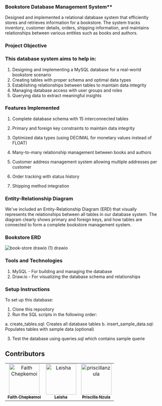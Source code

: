 

### Bookstore Database Management System**

Designed and implemented a relational database system that efficiently stores and retrieves information for a bookstore. The system tracks inventory, customer details, orders, shipping information, and maintains relationships between various entities such as books and authors.

### Project Objective

### This database system aims to help in:

1. Designing and implementing a MySQL database for a real-world bookstore scenario
2. Creating tables with proper schema and optimal data types
3. Establishing relationships between tables to maintain data integrity
4. Managing database access with user groups and roles
5. Querying data to extract meaningful insights

### 

### Features Implemented

1. Complete database schema with 15 interconnected tables

2. Primary and foreign key constraints to maintain data integrity

3. Optimized data types (using DECIMAL for monetary values instead of FLOAT)

4. Many-to-many relationship management between books and authors

5. Customer address management system allowing multiple addresses per customer

6. Order tracking with status history

7. Shipping method integration


### 

### Entity-Relationship Diagram
We've included an Entity-Relationship Diagram (ERD) that visually represents the relationships between all tables in our database system. The diagram clearly shows primary and foreign keys, and how tables are connected to form a complete bookstore management system.

### Bookstore ERD
![book-store drawio (1) drawio](https://github.com/user-attachments/assets/4794bc12-6eb8-4aeb-b520-43260d5bb3a3)

### **Tools and Technologies**

1. MySQL \- For building and managing the database  
2. Draw.io \- For visualizing the database schema and relationships

   
### Setup Instructions
To set up this database:

1. Clone this repository
2. Run the SQL scripts in the following order:

a.  create_tables.sql: Creates all database tables
b.  insert_sample_data.sql: Populates tables with sample data (optional)


3. Test the database using queries.sql which contains sample querie


## Contributors

<!-- readme: contributors -start -->
<table>
  <thead></thead>
  <tbody>
    <tr>
      <td align="center">
        <a href="https://github.com/faithchepkemoi99">
          <img src="https://avatars.githubusercontent.com/u/184145670?v=4" width="100;" alt="Faith Chepkemoi"/>
          <br />
          <sub><b>Faith Chepkemoi</b></sub>
        </a>
      </td>
      <td align="center">
        <a href="https://github.com/leisha-http">
          <img src="https://avatars.githubusercontent.com/u/201799064?v=4" width="100;" alt="Leisha"/>
          <br />
          <sub><b>Leisha</b></sub>
        </a>
      </td>
      <td align="center">
        <a href="https://github.com/priscillanzula">
          <img src="https://avatars.githubusercontent.com/u/144167777?v=4" width="100;" alt="priscillanzula"/>
          <br />
          <sub><b>Priscilla Nzula</b></sub>
        </a>
      </td>
    </tr>
  </tbody>
</table>
<!-- readme: contributors -end -->
